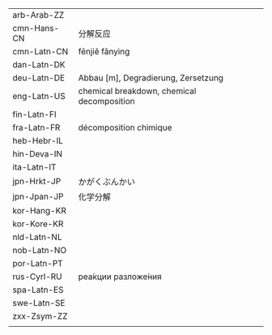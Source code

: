 | | | |
|-|-|-|
| arb-Arab-ZZ |  |  |
| cmn-Hans-CN | 分解反应 |  |
| cmn-Latn-CN | fēnjiě fǎnyìng |  |
| dan-Latn-DK |  |  |
| deu-Latn-DE | Abbau [m], Degradierung, Zersetzung |  |
| eng-Latn-US | chemical breakdown, chemical decomposition |  |
| fin-Latn-FI |  |  |
| fra-Latn-FR | décomposition chimique |  |
| heb-Hebr-IL |  |  |
| hin-Deva-IN |  |  |
| ita-Latn-IT |  |  |
| jpn-Hrkt-JP | かがくぶんかい |  |
| jpn-Jpan-JP | 化学分解 |  |
| kor-Hang-KR |  |  |
| kor-Kore-KR |  |  |
| nld-Latn-NL |  |  |
| nob-Latn-NO |  |  |
| por-Latn-PT |  |  |
| rus-Cyrl-RU | реа́кции разложе́ния |  |
| spa-Latn-ES |  |  |
| swe-Latn-SE |  |  |
| zxx-Zsym-ZZ |  |  |
|  |  |  |